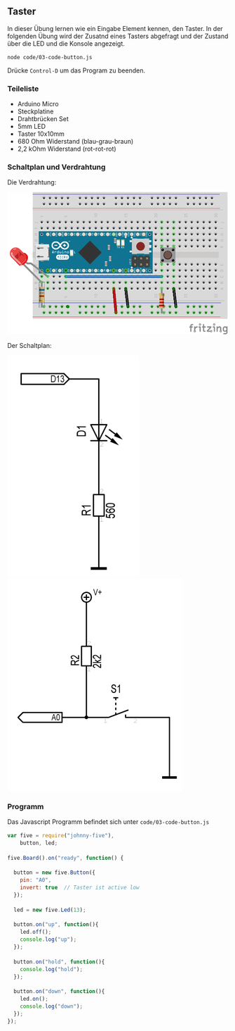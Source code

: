 ## Taster

In dieser Übung lernen wie ein Eingabe Element kennen, den Taster. In der folgenden Übung wird der Zusatnd eines Tasters abgefragt und der Zustand über die LED und die Konsole angezeigt.
```shell
node code/03-code-button.js
```

Drücke `Control-D` um das Program zu beenden.

### Teileliste

* Arduino Micro
* Steckplatine
* Drahtbrücken Set
* 5mm LED 
* Taster 10x10mm
* 680 Ohm Widerstand (blau-grau-braun)
* 2,2 kOhm Widerstand (rot-rot-rot)

### Schaltplan und Verdrahtung

Die Verdrahtung:

![Verdrahtung](../../images/circ/03-LED-Button_Steckplatine.png "Verdrahtung")

Der Schaltplan:

![Schaltplan](../../images/circ/led-schematic.png "Schaltplan")
![Schaltplan](../../images/circ/button-schematic.png "Schaltplan")

### Programm

Das Javascript Programm befindet sich unter `code/03-code-button.js`

```javascript
var five = require("johnny-five"),
    button, led;

five.Board().on("ready", function() {

  button = new five.Button({
    pin: "A0",
    invert: true  // Taster ist active low
  });
 
  led = new five.Led(13);

  button.on("up", function(){
    led.off();
    console.log("up");
  });

  button.on("hold", function(){
    console.log("hold");
  });

  button.on("down", function(){
    led.on();
    console.log("down");
  });
});
```
